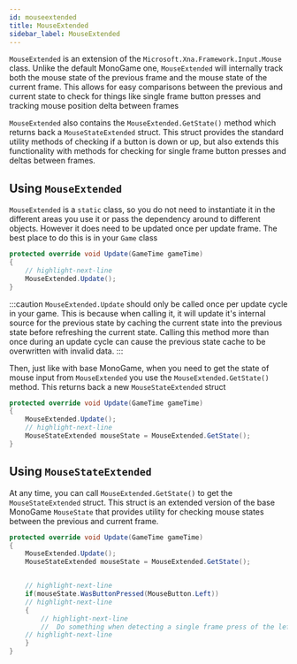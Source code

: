 ```yaml
---
id: mouseextended
title: MouseExtended
sidebar_label: MouseExtended
---
```



`MouseExtended` is an extension of the `Microsoft.Xna.Framework.Input.Mouse` class. Unlike the default MonoGame one, `MouseExtended` will internally track both the mouse state of the previous frame and the mouse state of the current frame.  This allows for easy comparisons between the previous and current state to check for things like  single frame button presses and tracking mouse position delta between frames

`MouseExtended` also contains the `MouseExtended.GetState()` method which returns back a `MouseStateExtended` struct.  This struct provides the standard utility methods of checking if a button is down or up, but also extends this functionality with methods for checking for single frame button presses and deltas between frames.

## Using `MouseExtended`
`MouseExtended` is a `static` class, so you do not need to instantiate it in the different areas you use it or pass the dependency around to different objects.  However it does need to be updated once per update frame. The best place to do this is in your `Game` class

```cs
protected override void Update(GameTime gameTime)
{
    // highlight-next-line
    MouseExtended.Update();
}
```

:::caution
`MouseExtended.Update` should only be called once per update cycle in your game.  This is because when calling it, it will update it's internal source for the previous state by caching the current state into the previous state before refreshing the current state.  Calling this method more than once during an update cycle can cause the previous state cache to be overwritten with invalid data.
:::

Then, just like with base MonoGame, when you need to get the state of mouse input from `MouseExtended` you use the `MouseExtended.GetState()` method.  This returns back a new `MouseStateExtended` struct

```cs
protected override void Update(GameTime gameTime)
{
    MouseExtended.Update();
    // highlight-next-line
    MouseStateExtended mouseState = MouseExtended.GetState();
}
```

## Using `MouseStateExtended`
At any time, you can call `MouseExtended.GetState()` to get the `MouseStateExtended` struct.  This struct is an extended version of the base MonoGame `MouseState` that provides utility for checking mouse states between the previous and current frame.

```cs
protected override void Update(GameTime gameTime)
{
    MouseExtended.Update();
    MouseStateExtended mouseState = MouseExtended.GetState();


    // highlight-next-line
    if(mouseState.WasButtonPressed(MouseButton.Left))
    // highlight-next-line
    {
        // highlight-next-line
        //  Do something when detecting a single frame press of the left mouse button.
    // highlight-next-line
    }
}
```


